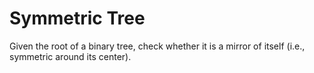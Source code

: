 # Symmetric Tree
Given the root of a binary tree, check whether it is a mirror of itself (i.e., symmetric around its center).